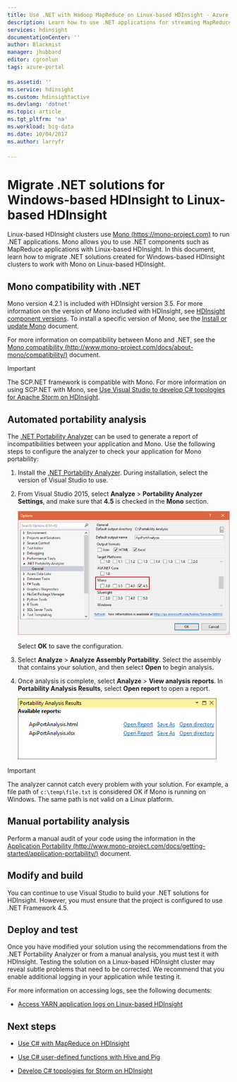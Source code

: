 ```yaml
---
title: Use .NET with Hadoop MapReduce on Linux-based HDInsight - Azure | Microsoft Docs
description: Learn how to use .NET applications for streaming MapReduce on Linux-based HDInsight.
services: hdinsight
documentationCenter: ''
author: Blackmist
manager: jhubbard
editor: cgronlun
tags: azure-portal

ms.assetid: ''
ms.service: hdinsight
ms.custom: hdinsightactive
ms.devlang: 'dotnet'
ms.topic: article
ms.tgt_pltfrm: 'na'
ms.workload: big-data
ms.date: 10/04/2017
ms.author: larryfr

---
```

# Migrate .NET solutions for Windows-based HDInsight to Linux-based HDInsight

Linux-based HDInsight clusters use [Mono (https://mono-project.com)](https://mono-project.com) to run .NET applications. Mono allows you to use .NET components such as MapReduce applications with Linux-based HDInsight. In this document, learn how to migrate .NET solutions created for Windows-based HDInsight clusters to work with Mono on Linux-based HDInsight.

## Mono compatibility with .NET

Mono version 4.2.1 is included with HDInsight version 3.5. For more information on the version of Mono included with HDInsight, see [HDInsight component versions](hdinsight-component-versioning.md). To install a specific version of Mono, see the [Install or update Mono](hdinsight-hadoop-install-mono.md) document.

For more information on compatibility between Mono and .NET, see the [Mono compatibility (http://www.mono-project.com/docs/about-mono/compatibility/)](http://www.mono-project.com/docs/about-mono/compatibility/) document.

> [!IMPORTANT]
> The SCP.NET framework is compatible with Mono. For more information on using SCP.NET with Mono, see [Use Visual Studio to develop C# topologies for Apache Storm on HDInsight](storm/apache-storm-develop-csharp-visual-studio-topology.md).

## Automated portability analysis

The [.NET Portability Analyzer](https://marketplace.visualstudio.com/items?itemName=ConnieYau.NETPortabilityAnalyzer) can be used to generate a report of incompatibilities between your application and Mono. Use the following steps to configure the analyzer to check your application for Mono portability:

1. Install the [.NET Portability Analyzer](https://marketplace.visualstudio.com/items?itemName=ConnieYau.NETPortabilityAnalyzer). During installation, select the version of Visual Studio to use.

2. From Visual Studio 2015, select __Analyze__ > __Portability Analyzer Settings__, and make sure that __4.5__ is checked in the __Mono__ section.

    ![4.5 checked in Mono section for the analyzer settings](./media/hdinsight-hadoop-migrate-dotnet-to-linux/portability-analyzer-settings.png)

    Select __OK__ to save the configuration.

3. Select __Analyze__ > __Analyze Assembly Portability__. Select the assembly that contains your solution, and then select __Open__ to begin analysis.

4. Once analysis is complete, select __Analyze__ > __View analysis reports__. In __Portability Analysis Results__, select __Open report__ to open a report.

    ![Portability analyzer results dialog](./media/hdinsight-hadoop-migrate-dotnet-to-linux/portability-analyzer-results.png)

> [!IMPORTANT]
> The analyzer cannot catch every problem with your solution. For example, a file path of `c:\temp\file.txt` is considered OK if Mono is running on Windows. The same path is not valid on a Linux platform.

## Manual portability analysis

Perform a manual audit of your code using the information in the [Application Portability (http://www.mono-project.com/docs/getting-started/application-portability/)](http://www.mono-project.com/docs/getting-started/application-portability/) document.

## Modify and build

You can continue to use Visual Studio to build your .NET solutions for HDInsight. However, you must ensure that the project is configured to use .NET Framework 4.5.

## Deploy and test

Once you have modified your solution using the recommendations from the .NET Portability Analyzer or from a manual analysis, you must test it with HDInsight. Testing the solution on a Linux-based HDInsight cluster may reveal subtle problems that need to be corrected. We recommend that you enable additional logging in your application while testing it.

For more information on accessing logs, see the following documents:

* [Access YARN application logs on Linux-based HDInsight](hdinsight-hadoop-access-yarn-app-logs-linux.md)

## Next steps

* [Use C# with MapReduce on HDInsight](hdinsight-hadoop-dotnet-csharp-mapreduce-streaming.md)

* [Use C# user-defined functions with Hive and Pig](hdinsight-hadoop-hive-pig-udf-dotnet-csharp.md)

* [Develop C# topologies for Storm on HDInsight](storm/apache-storm-develop-csharp-visual-studio-topology.md)